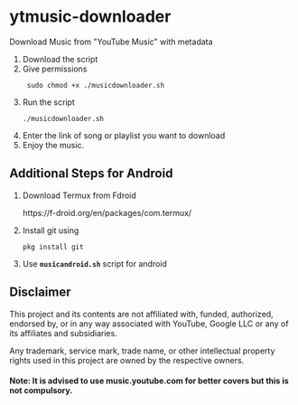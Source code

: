 # ytmusic-downloader
Download Music from "YouTube Music" with metadata
1. Download the script
2. Give permissions
     <p><dir="auto"><code> sudo chmod +x ./musicdownloader.sh </code></p>
3. Run the script
     <p><dir="auto"><code>./musicdownloader.sh</code></p>
4. Enter the link of song or playlist you want to download
6. Enjoy the music.

## Additional Steps for Android
1. Download Termux from Fdroid
      <p><dir="auto">https://f-droid.org/en/packages/com.termux/</p>
2. Install git using
      <p><dir="auto"><code>pkg install git </code></p>
3. Use <code>**musicandroid.sh**</code> script for android

   
## Disclaimer
This project and its contents are not affiliated with, funded, authorized, endorsed by, or in any way associated with YouTube, Google LLC or any of its affiliates and subsidiaries.

Any trademark, service mark, trade name, or other intellectual property rights used in this project are owned by the respective owners.

#### Note: It is advised to use music.youtube.com for better covers but this is not compulsory.
